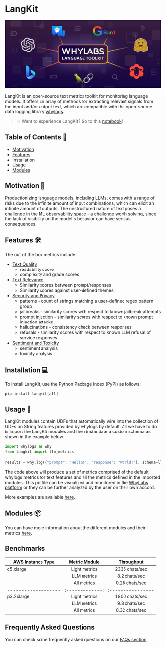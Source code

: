 # LangKit

![LangKit graphic](static/img/LangKit_graphic.png)

LangKit is an open-source text metrics toolkit for monitoring language models. It offers an array of methods for extracting relevant signals from the input and/or output text, which are compatible with the open-source data logging library [whylogs](https://whylogs.readthedocs.io/en/latest).

> 💡 Want to experience LangKit? Go to this [notebook](https://github.com/whylabs/langkit/blob/main/langkit/examples/Intro_to_Langkit.ipynb)!

## Table of Contents 📖

- [Motivation](#motivation-)
- [Features](#features-)
- [Installation](#installation-)
- [Usage](#usage-)
- [Modules](#modules-)

## Motivation 🎯

Productionizing language models, including LLMs, comes with a range of risks due to the infinite amount of input combinations, which can elicit an infinite amount of outputs. The unstructured nature of text poses a challenge in the ML observability space - a challenge worth solving, since the lack of visibility on the model's behavior can have serious consequences.

## Features 🛠️

The out of the box metrics include:

- [Text Quality](https://github.com/whylabs/langkit/blob/main/langkit/docs/features/quality.md)
  - readability score
  - complexity and grade scores
- [Text Relevance](https://github.com/whylabs/langkit/blob/main/langkit/docs/features/relevance.md)
  - Similarity scores between prompt/responses
  - Similarity scores against user-defined themes
- [Security and Privacy](https://github.com/whylabs/langkit/blob/main/langkit/docs/features/security.md)
  - patterns - count of strings matching a user-defined regex pattern group
  - jailbreaks - similarity scores with respect to known jailbreak attempts
  - prompt injection - similarity scores with respect to known prompt injection attacks
  - hallucinations - consistency check between responses
  - refusals - similarity scores with respect to known LLM refusal of service responses
- [Sentiment and Toxicity](https://github.com/whylabs/langkit/blob/main/langkit/docs/features/sentiment.md)
  - sentiment analysis
  - toxicity analysis

## Installation 💻

To install LangKit, use the Python Package Index (PyPI) as follows:

```
pip install langkit[all]
```

## Usage 🚀

LangKit modules contain UDFs that automatically wire into the collection of UDFs on String features provided by whylogs by default. All we have to do is import the LangKit modules and then instantiate a custom schema as shown in the example below.

```python
import whylogs as why
from langkit import llm_metrics

results = why.log({"prompt": "Hello!", "response": "World!"}, schema=llm_metrics.init())
```

The code above will produce a set of metrics comprised of the default whylogs metrics for text features and all the metrics defined in the imported modules. This profile can be visualized and monitored in the [WhyLabs platform](https://whylabs.ai/safeguard-large-language-models?utm_source=github&utm_medium=referral&utm_campaign=langkit) or they can be further analyzed by the user on their own accord.

More examples are available [here](https://github.com/whylabs/langkit/tree/main/langkit/examples).

## Modules 📦

You can have more information about the different modules and their metrics [here](https://github.com/whylabs/langkit/blob/main/langkit/docs/modules.md).

## Benchmarks

| AWS Instance Type | Metric Module |      Throughput |
|-------------------|:-------------:|:---------------:|
| c5.xlarge         | Light metrics | 2335 chats/sec  |
|                   | LLM metrics   | 8.2 chats/sec   |
|                   | All metrics   | 0.28 chats/sec  |
|-------------------|:-------------:|:----------------|
| p3.2xlarge        | Light metrics | 1800 chats/sec  |
|                   | LLM metrics   | 9.8 chats/sec   |
|                   | All metrics   | 0.32 chats/sec  |


## Frequently Asked Questions

You can check some frequently asked questions on our [FAQs section](https://github.com/whylabs/langkit/blob/main/langkit/docs/faq.md)
